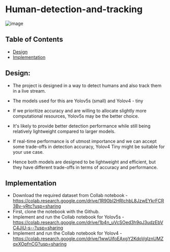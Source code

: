 # Human-detection-and-tracking

![image](https://github.com/ShrudhiChaudhary/Human-detection-and-tracking/assets/73540957/1e350fcc-fc51-4d4f-88a2-25086b65548c)

## Table of Contents
- [Design](#design)
- [Implementation](#implementation)

## Design:

- The project is designed in a way to detect humans and also track them in a live stream.

- The models used for this are Yolov5s (small) and Yolov4 - tiny

- If we prioritize accuracy and are willing to allocate slightly more computational resources, Yolov5s may be the better choice.

- It's likely to provide better detection performance while still being relatively lightweight compared to larger models.

- If real-time performance is of utmost importance and we can accept some trade-offs in detection accuracy, Yolov4 Tiny might be suitable for your use case.

- Hence both models are designed to be lightweight and efficient, but they have different trade-offs in terms of accuracy and performance. 

## Implementation
- Download the required dataset from Collab notebook - https://colab.research.google.com/drive/1R90bI2HRIchbL8JzwEYkrFCR3Bv-yRtc?usp=sharing
- First, clone the notebook with the Github.
- Implement and run the Collab notebook for Yolov5s - https://colab.research.google.com/drive/1b4n_uVcSOed3h9qJ3udzEbVC4JiU-s--?usp=sharing
- Implement and run the Collab notebook for Yolov4 - https://colab.research.google.com/drive/1wwUifoEAxgY2KdoVgIznUMZqxXOpfnCG?usp=sharing



